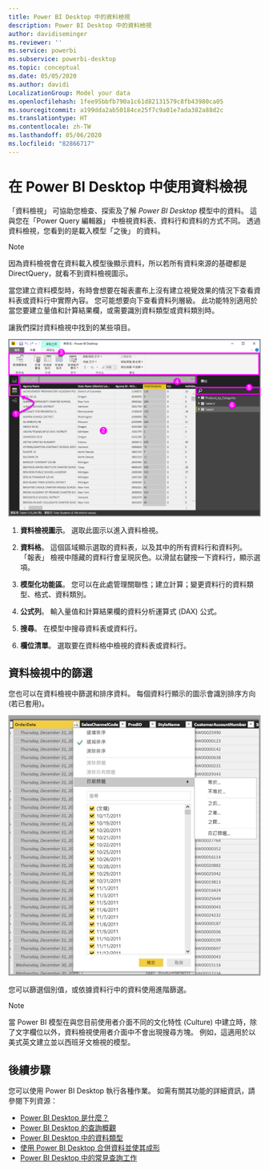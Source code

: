 ```yaml
---
title: Power BI Desktop 中的資料檢視
description: Power BI Desktop 中的資料檢視
author: davidiseminger
ms.reviewer: ''
ms.service: powerbi
ms.subservice: powerbi-desktop
ms.topic: conceptual
ms.date: 05/05/2020
ms.author: davidi
LocalizationGroup: Model your data
ms.openlocfilehash: 1fee95bbfb790a1c61d82131579c8fb43980ca05
ms.sourcegitcommit: a199dda2ab50184ce25f7c9a01e7ada382a88d2c
ms.translationtype: HT
ms.contentlocale: zh-TW
ms.lasthandoff: 05/06/2020
ms.locfileid: "82866717"
---
```

# <a name="work-with-data-view-in-power-bi-desktop"></a>在 Power BI Desktop 中使用資料檢視

「資料檢視」  可協助您檢查、探索及了解 *Power BI Desktop* 模型中的資料。 這與您在「Power Query 編輯器」  中檢視資料表、資料行和資料的方式不同。 透過資料檢視，您看到的是載入模型「之後」  的資料。

> [!NOTE]
> 因為資料檢視會在資料載入模型後顯示資料，所以若所有資料來源的基礎都是 DirectQuery，就看不到資料檢視圖示。 

當您建立資料模型時，有時會想要在報表畫布上沒有建立視覺效果的情況下查看資料表或資料行中實際內容。 您可能想要向下查看資料列層級。 此功能特別適用於當您要建立量值和計算結果欄，或需要識別資料類型或資料類別時。

讓我們探討資料檢視中找到的某些項目。

![Power BI Desktop 中的資料檢視](media/desktop-data-view/dataview_fullscreen.png)

1. **資料檢視圖示**。 選取此圖示以進入資料檢視。

2. **資料格**。 這個區域顯示選取的資料表，以及其中的所有資料行和資料列。 「報表」  檢視中隱藏的資料行會呈現灰色。以滑鼠右鍵按一下資料行，顯示選項。

3. **模型化功能區**。 您可以在此處管理關聯性；建立計算；變更資料行的資料類型、格式、資料類別。

4. **公式列**。 輸入量值和計算結果欄的資料分析運算式 (DAX) 公式。

5. **搜尋**。 在模型中搜尋資料表或資料行。

6. **欄位清單**。 選取要在資料格中檢視的資料表或資料行。

## <a name="filtering-in-data-view"></a>資料檢視中的篩選

您也可以在資料檢視中篩選和排序資料。 每個資料行顯示的圖示會識別排序方向 (若已套用)。

![在 Power BI Desktop 中的資料檢視中排序和篩選](media/desktop-data-view/dataview_sort-and-filter.png)

您可以篩選個別值，或依據資料行中的資料使用進階篩選。

> [!NOTE]
> 當 Power BI 模型在與您目前使用者介面不同的文化特性 (Culture) 中建立時，除了文字欄位以外，資料檢視使用者介面中不會出現搜尋方塊。 例如，這適用於以美式英文建立並以西班牙文檢視的模型。


## <a name="next-steps"></a>後續步驟

您可以使用 Power BI Desktop 執行各種作業。 如需有關其功能的詳細資訊，請參閱下列資源：

* [Power BI Desktop 是什麼？](desktop-what-is-desktop.md)
* [Power BI Desktop 的查詢概觀](desktop-query-overview.md)
* [Power BI Desktop 中的資料類型](desktop-data-types.md)
* [使用 Power BI Desktop 合併資料並使其成形](desktop-shape-and-combine-data.md)
* [Power BI Desktop 中的常見查詢工作](desktop-common-query-tasks.md)
